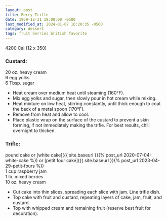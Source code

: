 ```yaml
---
layout: post
title: Berry Trifle
date: 1969-12-31 19:00:00 -0500
last_modified_at: 2024-01-07 16:20:35 -0500
category: dessert
tags: fruit berries british favorite
---
```

4200 Cal (12 x 350)

### Custard:
20 oz. heavy cream  
6 egg yolks  
6 Tbsp. sugar  

* Heat cream over medium heat until steaming (160°F).
* Mix egg yolks and sugar, then slowly pour in hot cream while mixing.
* Heat mixture on low heat, stirring constantly, until thick enough to coat the back
  of a metal spoon (170°F).
* Remove from heat and allow to cool.
* Place plastic wrap on the surface of the custard to prevent a skin forming, if not
  immediately making the trifle. For best results, chill overnight to thicken.

### Trifle:

pound cake or [white cake]({{ site.baseurl }}{% post_url 2020-07-04-white-cake %})
or [petit four cake]({{ site.baseurl }}{% post_url 2023-04-29-petit-fours %})  
1 cup raspberry jam  
1 lb. mixed berries  
10 oz. heavy cream  

* Cut cake into thin slices, spreading each slice with jam.  Line trifle dish.
* Top cake with fruit and custard, repeating layers of cake, jam, fruit, and custard.
* Top with whipped cream and remaining fruit (reserve best fruit for decoration).
